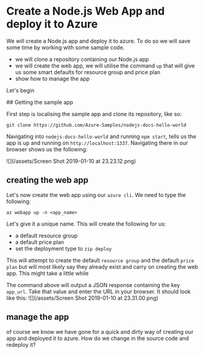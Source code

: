 # Create a Node.js Web App and deploy it to Azure
We will create a Node.js app and deploy it to azure. To do so we will save some time by working with some sample code.

- we will clone a repository containing our Node.js app
- we will create the web app, we will utilise the command `up` that will give us some smart defaults for resource group and price plan 
- show how to manage the app

Let's begin

## Getting the sample app

First step is localising the sample app and clone its repository, like so:

```
git clone https://github.com/Azure-Samples/nodejs-docs-hello-world
```
Navigating into `nodejs-docs-hello-world` and running `npm start`, tells us the app is up and running on `http://localhost:1337`. Navigating there in our browser shows us the following:

![](/assets/Screen Shot 2019-01-10 at 23.23.12.png)

## creating the web app

Let's now create the web app using our `azure cli`. We need to type the following:

```
az webapp up -n <app_name>
```
Let's give it a unique name. This will create the following for us:
- a default resource group
- a default price plan
- set the deployment type to `zip deploy`

This will attempt to create the default `resource group` and the default `price plan` but will most likely say they already exist and carry on creating the web app. This might take a little while

The command above will output a JSON response containing the key `app_url`. Take that value and enter the URL in your browser. It should look like this:
![](/assets/Screen Shot 2019-01-10 at 23.31.00.png)

## manage the app
of course we know we have gone for a quick and dirty way of creating our app and deployed it to azure. How do we change in the source code and redeploy it?   



